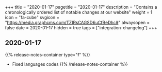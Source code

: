 +++
title = "2020-01-17"
pagetitle = "2020-01-17"
description = "Contains a chronologically ordered list of notable changes at our website"
weight = 1
icon = "fa-cube"
svgicon = "https://media.graphcms.com/TZIRsCAGSD6uCfBeDhc9"
alwaysopen = false
date = 2020-01-17
hidden = true
tags = ["integration-changelog"]
+++

## 2020-01-17
{{% release-notes-container type="f" %}}
- Fixed languages codes
{{% /release-notes-container %}}
